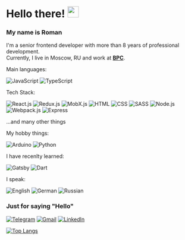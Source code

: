 # Hello there! <img src="https://media.giphy.com/media/hvRJCLFzcasrR4ia7z/giphy.gif" width="30px"/>

### **My name is Roman**

I'm a senior frontend developer with more than 8 years of professional development.</br>
Currently, I live in Moscow, RU and work at **[BPC](https://www.bpcbt.com/)**.

Main languages:

![JavaScript](https://img.shields.io/badge/-JavaScript-1e272e?style=for-the-badge&logo=JavaScript)
![TypeScript](https://img.shields.io/badge/-TypeScript-1e272e?style=for-the-badge&logo=TypeScript)

Tech Stack:

![React.js](https://img.shields.io/badge/-React.js-1e272e?style=for-the-badge&logo=react)
![Redux.js](https://img.shields.io/badge/-Redux-1e272e?style=for-the-badge&logo=redux)
![MobX.js](https://img.shields.io/badge/-Mobx-1e272e?style=for-the-badge&logo=mobx)
![HTML](https://img.shields.io/badge/-HTML-1e272e?style=for-the-badge&logo=html5)
![CSS](https://img.shields.io/badge/-CSS-1e272e?style=for-the-badge&logo=css3)
![SASS](https://img.shields.io/badge/-SASS-1e272e?style=for-the-badge&logo=sass)
![Node.js](https://img.shields.io/badge/-Node.js-1e272e?style=for-the-badge&logo=nodedotjs)
![Webpack.js](https://img.shields.io/badge/-Webpack-1e272e?style=for-the-badge&logo=webpack)
![Express](https://img.shields.io/badge/-Express-1e272e?style=for-the-badge&logo=express)

...and many other things

My hobby things:

![Arduino](https://img.shields.io/badge/-Arduino-1e272e?style=for-the-badge&logo=Arduino)
![Python](https://img.shields.io/badge/-Python-1e272e?style=for-the-badge&logo=python)

I have recenlty learned:

![Gatsby](https://img.shields.io/badge/-Gatsby-1e272e?style=for-the-badge&logo=gatsby)
![Dart](https://img.shields.io/badge/-Dart-1e272e?style=for-the-badge&logo=Dart)

I speak:

![English](https://img.shields.io/badge/-English-3d1f8f?style=for-the-badge)
![German](https://img.shields.io/badge/-German-008a57?style=for-the-badge)
![Russian](https://img.shields.io/badge/-Russian-b04c00?style=for-the-badge)

### Just for saying "Hello"

[![Telegram](https://img.shields.io/badge/-Telegram-1e272e?style=for-the-badge&logo=telegram&logoColor=27A0D9)](https://t.me/nolfex_tg)
[![Gmail](https://img.shields.io/badge/-Gmail-1e272e?style=for-the-badge&logo=Gmail)](mailto:untroman@gmail.com)
[![LinkedIn](https://img.shields.io/badge/-Gmail-1e272e?style=for-the-badge&logo=Linkedin)](https://www.linkedin.com/in/roman-unt/)

[![Top Langs](https://github-readme-stats.vercel.app/api/top-langs/?username=NoflexGit&layout=compact)](https://github.com/NoflexGit/github-readme-stats)
